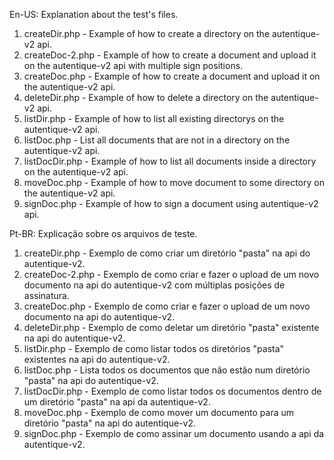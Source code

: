 En-US: 
  Explanation about the test's files.
  1. createDir.php - Example of how to create a directory on the autentique-v2 api.
  2. createDoc-2.php - Example of how to create a document and upload it on the autentique-v2 api with multiple sign positions.
  3. createDoc.php - Example of how to create a document and upload it on the autentique-v2 api.
  4. deleteDir.php - Example of how to delete a directory on the autentique-v2 api.
  5. listDir.php   - Example of how to list all existing directorys on the autentique-v2 api.
  6. listDoc.php   - List all documents that are not in a directory on the autentique-v2 api.
  7. listDocDir.php  - Example of how to list all documents inside a directory on the autentique-v2 api.
  8. moveDoc.php   - Example of how to move document to some directory on the autentique-v2 api.
  9. signDoc.php   - Example of how to sign a document using autentique-v2 api.
  
Pt-BR:
  Explicação sobre os arquivos de teste.
  1. createDir.php - Exemplo de como criar um diretório "pasta" na api do autentique-v2.
  2. createDoc-2.php - Exemplo de como criar e fazer o upload de um novo documento na api do autentique-v2 com múltiplas posições de assinatura.
  3. createDoc.php - Exemplo de como criar e fazer o upload de um novo documento na api do autentique-v2.
  4. deleteDir.php - Exemplo de como deletar um diretório "pasta" existente na api do autentique-v2.
  5. listDir.php   - Exemplo de como listar todos os diretórios "pasta" existentes na api do autentique-v2.
  6. listDoc.php   - Lista todos os documentos que não estão num diretório "pasta" na api do autentique-v2.
  7. listDocDir.php  - Exemplo de como listar todos os documentos dentro de um diretório "pasta" na api da autentique-v2.
  8. moveDoc.php   - Exemplo de como mover um documento para um diretório "pasta" na api do autentique-v2.
  9. signDoc.php   - Exemplo de como assinar um documento usando a api da autentique-v2.
